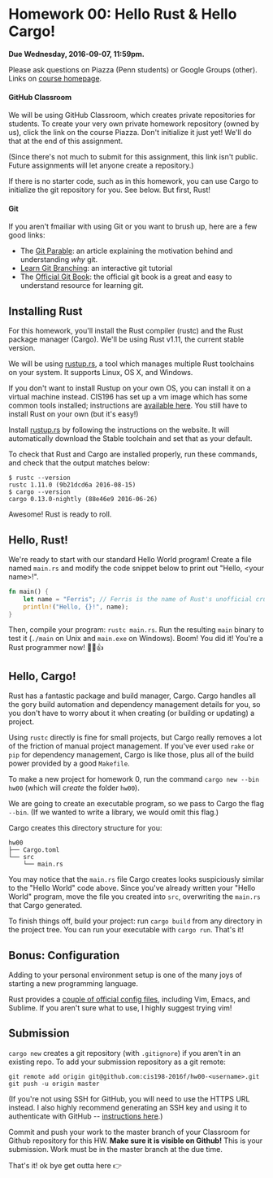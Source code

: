 # Homework 00: Hello Rust & Hello Cargo!

**Due Wednesday, 2016-09-07, 11:59pm.**

Please ask questions on Piazza (Penn students) or Google Groups (other).
Links on [course homepage].

[course homepage]: cis198-2016f.github.io

#### GitHub Classroom

We will be using GitHub Classroom, which creates private repositories for
students. To create your very own private homework repository (owned by us),
click the link on the course Piazza. Don't initialize it just yet! We'll do that
at the end of this assignment.

(Since there's not much to submit for this assignment, this link isn't public.
Future assignments will let anyone create a repository.)

If there is no starter code, such as in this homework, you can use Cargo to
initialize the git repository for you. See below. But first, Rust!

#### Git

If you aren't fmailiar with using Git or you want to brush up, here are a few
good links:

- The [Git Parable][parable]: an article explaining the motivation behind and understanding _why_ git.
- [Learn Git Branching][branch]: an interactive git tutorial
- The [Official Git Book][git-book]: the official git book is a great and easy
  to understand resource for learning git.

[git-book]: https://git-scm.com/book/en/v2/Getting-Started-About-Version-Control
[branch]: http://learngitbranching.js.org/
[parable]: http://tom.preston-werner.com/2009/05/19/the-git-parable.html

## Installing Rust

For this homework, you'll install the Rust compiler (rustc) and the Rust package
manager (Cargo). We'll be using Rust v1.11, the current stable version.

We will be using [rustup.rs], a tool which manages multiple Rust toolchains
on your system. It supports Linux, OS X, and Windows.

If you don't want to install Rustup on your own OS, you can install it on a
virtual machine instead. CIS196 has set up a vm image which has some common
tools installed; instructions are [available here][vm]. You still have to
install Rust on your own (but it's easy!)

[vm]: https://www.seas.upenn.edu/~cis196/VM/

Install [rustup.rs] by following the instructions on the website. It will
automatically download the Stable toolchain and set that as your default.

[rustup.rs]: https://www.rustup.rs/

To check that Rust and Cargo are installed properly, run these commands,
and check that the output matches below:

```
$ rustc --version
rustc 1.11.0 (9b21dcd6a 2016-08-15)
$ cargo --version
cargo 0.13.0-nightly (88e46e9 2016-06-26)
```

Awesome! Rust is ready to roll.

## Hello, Rust!

We're ready to start with our standard Hello World program!
Create a file named `main.rs` and modify the code snippet below to print out
"Hello, \<your name\>!".

```rust
fn main() {
    let name = "Ferris"; // Ferris is the name of Rust's unofficial crustacean mascot
    println!("Hello, {}!", name);
}
```

Then, compile your program: `rustc main.rs`. Run the resulting `main` binary to
test it (`./main` on Unix and `main.exe` on Windows). Boom! You did it! You're a
Rust programmer now! 🎊🎉👍

## Hello, Cargo!

Rust has a fantastic package and build manager, Cargo. Cargo handles all the gory build
automation and dependency management details for you, so you don't have to
worry about it when creating (or building or updating) a project.

Using `rustc` directly is fine for small projects, but Cargo really removes a
lot of the friction of manual project management. If you've ever used `rake` or
`pip` for dependency management, Cargo is like those, plus all of the build
power provided by a good `Makefile`.

To make a new project for homework 0, run the command
`cargo new --bin hw00` (which will *create* the folder `hw00`).

We are going to create an executable program, so we pass to Cargo the flag
`--bin`. (If we wanted to write a library, we would omit this flag.)

Cargo creates this directory structure for you:

```
hw00
├── Cargo.toml
└── src
    └── main.rs
```

You may notice that the `main.rs` file Cargo creates looks suspiciously
similar to the "Hello World" code above. Since you've already written your
"Hello World" program, move the file you created into `src`, overwriting
the `main.rs` that Cargo generated.

To finish things off, build your project: run `cargo build` from any
directory in the project tree. You can run your executable with `cargo run`.
That's it!

## Bonus: Configuration

Adding to your personal environment setup is one of the many joys of starting
a new programming language.

Rust provides a [couple of official config files][configs.md], including Vim,
Emacs, and Sublime. If you aren't sure what to use, I highly suggest trying vim!

  [configs.md]: https://github.com/rust-lang/rust/blob/master/src/etc/CONFIGS.md

## Submission

`cargo new` creates a git repository (with `.gitignore`) if you aren't in an
existing repo. To add your submission repository as a git remote:

```
git remote add origin git@github.com:cis198-2016f/hw00-<username>.git
git push -u origin master
```

(If you're not using SSH for GitHub, you will need to use the HTTPS URL instead.
I also highly recommend generating an SSH key and using it to authenticate with
GitHub -- [instructions here][ssh].)

[ssh]: https://help.github.com/articles/generating-an-ssh-key/

Commit and push your work to the master branch of your Classroom for Github
repository for this HW. **Make sure it is visible on Github!** This is your
submission. Work must be in the master branch at the due time.

That's it! ok bye get outta here :point_right:

